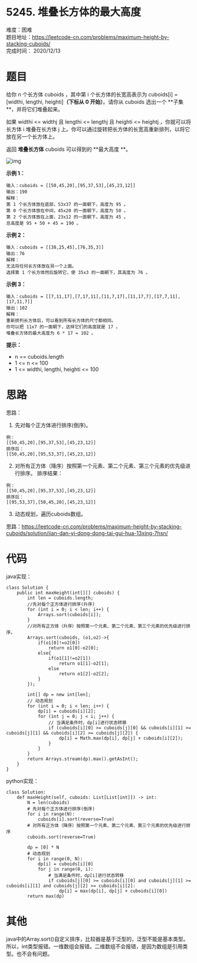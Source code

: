 # 5245. 堆叠长方体的最大高度
难度：困难   
题目地址：https://leetcode-cn.com/problems/maximum-height-by-stacking-cuboids/    
完成时间：  2020/12/13   
# 题目
给你 n 个长方体 cuboids ，其中第 i 个长方体的长宽高表示为 cuboids[i] = [widthi, lengthi, heighti]**（下标从 0 开始）**。请你从 cuboids 选出一个 **子集 **，并将它们堆叠起来。

如果 widthi <= widthj 且 lengthi <= lengthj 且 heighti <= heightj ，你就可以将长方体 i 堆叠在长方体 j 上。你可以通过旋转把长方体的长宽高重新排列，以将它放在另一个长方体上。

返回 **堆叠长方体** cuboids 可以得到的 **最大高度 **。   

![img](https://assets.leetcode-cn.com/aliyun-lc-upload/uploads/2020/12/12/image.jpg)
 

**示例 1：**
```
输入：cuboids = [[50,45,20],[95,37,53],[45,23,12]]
输出：190
解释：
第 1 个长方体放在底部，53x37 的一面朝下，高度为 95 。
第 0 个长方体放在中间，45x20 的一面朝下，高度为 50 。
第 2 个长方体放在上面，23x12 的一面朝下，高度为 45 。
总高度是 95 + 50 + 45 = 190 。
```
**示例 2：**
```
输入：cuboids = [[38,25,45],[76,35,3]]
输出：76
解释：
无法将任何长方体放在另一个上面。
选择第 1 个长方体然后旋转它，使 35x3 的一面朝下，其高度为 76 。
```
**示例 3：**
```
输入：cuboids = [[7,11,17],[7,17,11],[11,7,17],[11,17,7],[17,7,11],[17,11,7]]
输出：102
解释：
重新排列长方体后，可以看到所有长方体的尺寸都相同。
你可以把 11x7 的一面朝下，这样它们的高度就是 17 。
堆叠长方体的最大高度为 6 * 17 = 102 。
```

**提示：**

+ n == cuboids.length
+ 1 <= n <= 100
+ 1 <= widthi, lengthi, heighti <= 100

# 思路
思路：
1. 先对每个正方体进行排序(倒序)。
```
例：
[[50,45,20],[95,37,53],[45,23,12]]
排序后：
[[50,45,20],[95,53,37],[45,23,12]]
```
2. 对所有正方体（降序）按照第一个元素、第二个元素、第三个元素的优先级进行排序。
排序结果：
```
例：
[[50,45,20],[95,37,53],[45,23,12]]
排序后：
[[95,53,37],[50,45,20],[45,23,12]]
```
3. 动态规划，遍历cuboids数组。

思路：https://leetcode-cn.com/problems/maximum-height-by-stacking-cuboids/solution/jian-dan-yi-dong-dong-tai-gui-hua-13xing-7hsn/
# 代码
java实现：
```
class Solution {
    public int maxHeight(int[][] cuboids) {
        int len = cuboids.length;
        //先对每个正方体进行排序(升序)
        for (int i = 0; i < len; i++) {
            Arrays.sort(cuboids[i]);
        }
        //对所有正方体（升序）按照第一个元素、第二个元素、第三个元素的优先级进行排序。
        Arrays.sort(cuboids, (o1,o2)->{
            if(o1[0]!=o2[0])    
                return o1[0]-o2[0];
            else{
                if(o1[1]!=o2[1])    
                    return o1[1]-o2[1];
                else    
                    return o1[2]-o2[2];
            }
        });

        int[] dp = new int[len];
        // 动态规划
        for (int i = 0; i < len; i++) {
            dp[i] = cuboids[i][2];
            for (int j = 0; j < i; j++) {
                // 当满足条件时，dp[i]进行状态转移
                if (cuboids[i][0] >= cuboids[j][0] && cuboids[i][1] >= cuboids[j][1] && cuboids[i][2] >= cuboids[j][2]) {
                    dp[i] = Math.max(dp[i], dp[j] + cuboids[i][2]);
                }
            }
        }
        return Arrays.stream(dp).max().getAsInt();
    }
}
```
python实现：
```
class Solution:
    def maxHeight(self, cuboids: List[List[int]]) -> int:
        N = len(cuboids)
        # 先对每个正方体进行排序(倒序)
        for i in range(N):
            cuboids[i].sort(reverse=True)
        # 对所有正方体（降序）按照第一个元素、第二个元素、第三个元素的优先级进行排序
        cuboids.sort(reverse=True)

        dp = [0] * N
        # 动态规划
        for i in range(0, N):
            dp[i] = cuboids[i][0]
            for j in range(0, i):
                # 当满足条件时，dp[i]进行状态转移
                if cuboids[j][0] >= cuboids[i][0] and cuboids[j][1] >= cuboids[i][1] and cuboids[j][2] >= cuboids[i][2]:
                    dp[i] = max(dp[i], dp[j] + cuboids[i][0])
        return max(dp)
```
# 其他   
java中的Array.sort()自定义排序，比较器是基于泛型的，泛型不能是基本类型。所以，int类型报错。一维数组会报错。二维数组不会报错，是因为数组是引用类型。也不会有问题。   